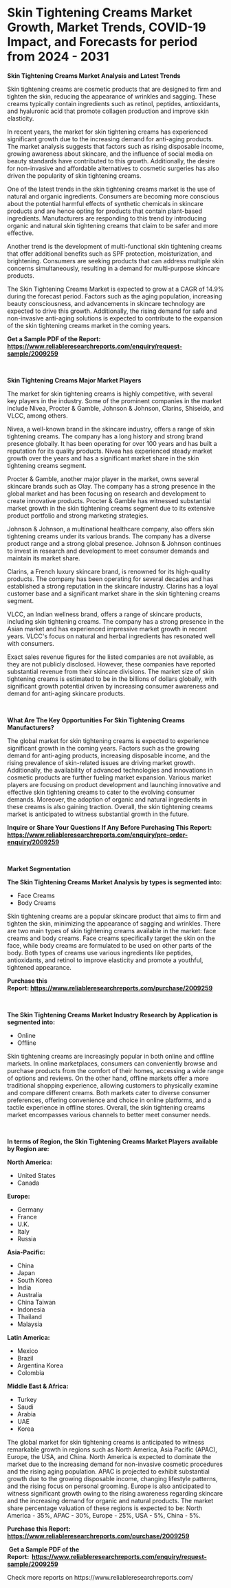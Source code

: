 <p><h1>Skin Tightening Creams Market Growth, Market Trends, COVID-19 Impact, and Forecasts for period from 2024 - 2031</h1></p><p><strong>Skin Tightening Creams Market Analysis and Latest Trends</strong></p>
<p><p>Skin tightening creams are cosmetic products that are designed to firm and tighten the skin, reducing the appearance of wrinkles and sagging. These creams typically contain ingredients such as retinol, peptides, antioxidants, and hyaluronic acid that promote collagen production and improve skin elasticity.</p><p>In recent years, the market for skin tightening creams has experienced significant growth due to the increasing demand for anti-aging products. The market analysis suggests that factors such as rising disposable income, growing awareness about skincare, and the influence of social media on beauty standards have contributed to this growth. Additionally, the desire for non-invasive and affordable alternatives to cosmetic surgeries has also driven the popularity of skin tightening creams.</p><p>One of the latest trends in the skin tightening creams market is the use of natural and organic ingredients. Consumers are becoming more conscious about the potential harmful effects of synthetic chemicals in skincare products and are hence opting for products that contain plant-based ingredients. Manufacturers are responding to this trend by introducing organic and natural skin tightening creams that claim to be safer and more effective.</p><p>Another trend is the development of multi-functional skin tightening creams that offer additional benefits such as SPF protection, moisturization, and brightening. Consumers are seeking products that can address multiple skin concerns simultaneously, resulting in a demand for multi-purpose skincare products.</p><p>The Skin Tightening Creams Market is expected to grow at a CAGR of 14.9% during the forecast period. Factors such as the aging population, increasing beauty consciousness, and advancements in skincare technology are expected to drive this growth. Additionally, the rising demand for safe and non-invasive anti-aging solutions is expected to contribute to the expansion of the skin tightening creams market in the coming years.</p></p>
<p><strong>Get a Sample PDF of the Report:&nbsp; <a href="https://www.reliableresearchreports.com/enquiry/request-sample/2009259">https://www.reliableresearchreports.com/enquiry/request-sample/2009259</a></strong></p>
<p>&nbsp;</p>
<p><strong>Skin Tightening Creams Major Market Players</strong></p>
<p><p>The market for skin tightening creams is highly competitive, with several key players in the industry. Some of the prominent companies in the market include Nivea, Procter & Gamble, Johnson & Johnson, Clarins, Shiseido, and VLCC, among others.</p><p>Nivea, a well-known brand in the skincare industry, offers a range of skin tightening creams. The company has a long history and strong brand presence globally. It has been operating for over 100 years and has built a reputation for its quality products. Nivea has experienced steady market growth over the years and has a significant market share in the skin tightening creams segment.</p><p>Procter & Gamble, another major player in the market, owns several skincare brands such as Olay. The company has a strong presence in the global market and has been focusing on research and development to create innovative products. Procter & Gamble has witnessed substantial market growth in the skin tightening creams segment due to its extensive product portfolio and strong marketing strategies.</p><p>Johnson & Johnson, a multinational healthcare company, also offers skin tightening creams under its various brands. The company has a diverse product range and a strong global presence. Johnson & Johnson continues to invest in research and development to meet consumer demands and maintain its market share.</p><p>Clarins, a French luxury skincare brand, is renowned for its high-quality products. The company has been operating for several decades and has established a strong reputation in the skincare industry. Clarins has a loyal customer base and a significant market share in the skin tightening creams segment.</p><p>VLCC, an Indian wellness brand, offers a range of skincare products, including skin tightening creams. The company has a strong presence in the Asian market and has experienced impressive market growth in recent years. VLCC's focus on natural and herbal ingredients has resonated well with consumers.</p><p>Exact sales revenue figures for the listed companies are not available, as they are not publicly disclosed. However, these companies have reported substantial revenue from their skincare divisions. The market size of skin tightening creams is estimated to be in the billions of dollars globally, with significant growth potential driven by increasing consumer awareness and demand for anti-aging skincare products.</p></p>
<p>&nbsp;</p>
<p><strong>What Are The Key Opportunities For Skin Tightening Creams Manufacturers?</strong></p>
<p><p>The global market for skin tightening creams is expected to experience significant growth in the coming years. Factors such as the growing demand for anti-aging products, increasing disposable income, and the rising prevalence of skin-related issues are driving market growth. Additionally, the availability of advanced technologies and innovations in cosmetic products are further fueling market expansion. Various market players are focusing on product development and launching innovative and effective skin tightening creams to cater to the evolving consumer demands. Moreover, the adoption of organic and natural ingredients in these creams is also gaining traction. Overall, the skin tightening creams market is anticipated to witness substantial growth in the future.</p></p>
<p><strong>Inquire or Share Your Questions If Any Before Purchasing This Report: <a href="https://www.reliableresearchreports.com/enquiry/pre-order-enquiry/2009259">https://www.reliableresearchreports.com/enquiry/pre-order-enquiry/2009259</a></strong></p>
<p>&nbsp;</p>
<p><strong>Market Segmentation</strong></p>
<p><strong>The Skin Tightening Creams Market Analysis by types is segmented into:</strong></p>
<p><ul><li>Face Creams</li><li>Body Creams</li></ul></p>
<p><p>Skin tightening creams are a popular skincare product that aims to firm and tighten the skin, minimizing the appearance of sagging and wrinkles. There are two main types of skin tightening creams available in the market: face creams and body creams. Face creams specifically target the skin on the face, while body creams are formulated to be used on other parts of the body. Both types of creams use various ingredients like peptides, antioxidants, and retinol to improve elasticity and promote a youthful, tightened appearance.</p></p>
<p><strong>Purchase this Report:&nbsp;<a href="https://www.reliableresearchreports.com/purchase/2009259">https://www.reliableresearchreports.com/purchase/2009259</a></strong></p>
<p>&nbsp;</p>
<p><strong>The Skin Tightening Creams Market Industry Research by Application is segmented into:</strong></p>
<p><ul><li>Online</li><li>Offline</li></ul></p>
<p><p>Skin tightening creams are increasingly popular in both online and offline markets. In online marketplaces, consumers can conveniently browse and purchase products from the comfort of their homes, accessing a wide range of options and reviews. On the other hand, offline markets offer a more traditional shopping experience, allowing customers to physically examine and compare different creams. Both markets cater to diverse consumer preferences, offering convenience and choice in online platforms, and a tactile experience in offline stores. Overall, the skin tightening creams market encompasses various channels to better meet consumer needs.</p></p>
<p>&nbsp;</p>
<p><strong>In terms of Region, the Skin Tightening Creams Market Players available by Region are:</strong></p>
<p>
    <p> <strong> North America: </strong>
        <ul>
            <li>United States</li>
            <li>Canada</li>
        </ul>
        </p> 
    <p> <strong> Europe: </strong>
        <ul>
            <li>Germany</li>
            <li>France</li>
            <li>U.K.</li>
            <li>Italy</li>
            <li>Russia</li>
        </ul>
        </p> 
    <p> <strong> Asia-Pacific: </strong>
        <ul>
            <li>China</li>
            <li>Japan</li>
            <li>South Korea</li>
            <li>India</li>
            <li>Australia</li>
            <li>China Taiwan</li>
            <li>Indonesia</li>
            <li>Thailand</li>
            <li>Malaysia</li>
        </ul>
        </p> 
    <p> <strong> Latin America: </strong>
        <ul>
            <li>Mexico</li>
            <li>Brazil</li>
            <li>Argentina Korea</li>
            <li>Colombia</li>
        </ul>
        </p> 
    <p> <strong> Middle East & Africa: </strong>
        <ul>
            <li>Turkey</li>
            <li>Saudi</li>
            <li>Arabia</li>
            <li>UAE</li>
            <li>Korea</li>
        </ul>
    </p>
    </p>
<p><p>The global market for skin tightening creams is anticipated to witness remarkable growth in regions such as North America, Asia Pacific (APAC), Europe, the USA, and China. North America is expected to dominate the market due to the increasing demand for non-invasive cosmetic procedures and the rising aging population. APAC is projected to exhibit substantial growth due to the growing disposable income, changing lifestyle patterns, and the rising focus on personal grooming. Europe is also anticipated to witness significant growth owing to the rising awareness regarding skincare and the increasing demand for organic and natural products. The market share percentage valuation of these regions is expected to be: North America - 35%, APAC - 30%, Europe - 25%, USA - 5%, China - 5%.</p></p>
<p><strong>Purchase this Report: <a href="https://www.reliableresearchreports.com/purchase/2009259">https://www.reliableresearchreports.com/purchase/2009259</a></strong></p>
<p>&nbsp;<strong>Get a Sample PDF of the Report:&nbsp;&nbsp;<a href="https://www.reliableresearchreports.com/enquiry/request-sample/2009259">https://www.reliableresearchreports.com/enquiry/request-sample/2009259</a></strong></p>
<p><strong></strong></p>
<p>Check more reports on https://www.reliableresearchreports.com/</p>